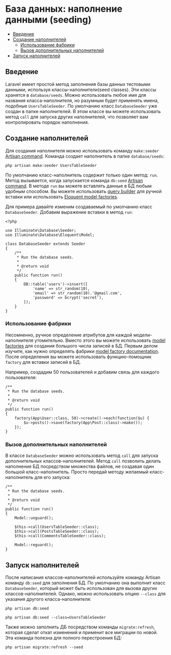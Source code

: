  # База данных: наполнение данными (seeding)

- [Введение](#introduction)
- [Создание наполнителей](#writing-seeders)
    - [Использование фабрики](#using-model-factories)
    - [Вызов дополнительных наполнителей](#calling-additional-seeders)
- [Запуск наполнителей](#running-seeders)

<a name="introduction"></a>
## Введение

Laravel имеет простой метод заполнения базы данных тестовыми данными, используя классы-наполнители(seed classes). Эти классы хранятся в `database/seeds`. Можно использовать любое имя для названия класса-наполнителя, но разумным будет применять имена, подобные `UsersTableSeeder`. По умолчанию класс `DatabaseSeeder` уже создан в папке наполнителей. В этом классе вы можете использовать метод `call` для запуска других наполнителей, что позволяет вам контролировать порядок наполнения.

<a name="writing-seeders"></a>
## Создание наполнителей

Для создания наполнителя можно использовать команду `make:seeder` [Artisan command](/docs/{{version}}/artisan). Команда создает наполнитель в папке `database/seeds`:

    php artisan make:seeder UsersTableSeeder

По умолчанию класс-наполнитель содержит только один метод: `run`. Метод вызывается, когда запускается команда `db:seed` [Artisan command](/docs/{{version}}/artisan). В методе `run` вы можете вставлять данные в БД любым удобным способом. Вы можете использовать [query builder](/docs/{{version}}/queries) для ручной вставки или использовать [Eloquent model factories](/docs/{{version}}/testing#model-factories).

Для примера давайте изменим создаваемый по умолчанию класс `DatabaseSeeder`. Добавим выражение вставки в метод `run`:

    <?php

    use Illuminate\Database\Seeder;
    use Illuminate\Database\Eloquent\Model;

    class DatabaseSeeder extends Seeder
    {
        /**
         * Run the database seeds.
         *
         * @return void
         */
        public function run()
        {
            DB::table('users')->insert([
                'name' => str_random(10),
                'email' => str_random(10).'@gmail.com',
                'password' => bcrypt('secret'),
            ]);
        }
    }

<a name="using-model-factories"></a>
### Использование фабрики

Несомненно, ручное определение атрибутов для каждой модели-наполнителя утомительно. Вместо этого вы можете использовать [model factories](/docs/{{version}}/testing#model-factories) для создания
большого числа записей в БД. Первым делом изучите, как нужно определять фабрики [model factory documentation](/docs/{{version}}/testing#model-factories). После определения вы можете использовать функцию-помощник `factory` для вставки записей в БД.

Например, создадим 50 пользователей и добавим связь для каждого пользователя:

    /**
     * Run the database seeds.
     *
     * @return void
     */
    public function run()
    {
        factory(App\User::class, 50)->create()->each(function($u) {
            $u->posts()->save(factory(App\Post::class)->make());
        });
    }

<a name="calling-additional-seeders"></a>
### Вызов дополнительных наполнителей

В классе `DatabaseSeeder` можно использовать метод `call` для запуска дополнительных классов-наполнителей. Метод `call` позволить делать наполнение БД посредством множества файлов, не создавая один большой класс-наполнитель. Просто передай методу желаемый класс-наполнитель для его запуска:

    /**
     * Run the database seeds.
     *
     * @return void
     */
    public function run()
    {
        Model::unguard();

        $this->call(UsersTableSeeder::class);
        $this->call(PostsTableSeeder::class);
        $this->call(CommentsTableSeeder::class);
        
        Model::reguard();
    }

<a name="running-seeders"></a>
## Запуск наполнителей

После написания классов-наполнителей используйте команду Artisan команду `db:seed` для заполнения БД. По умолчанию она выполнит класс `DatabaseSeeder`, который может быть использован для вызова других  классов-наполнителей. Однако, можно использовать опцию `--class` для указания другого класса-наполнителя:

    php artisan db:seed

    php artisan db:seed --class=UsersTableSeeder

Также можно заполнить ДБ посредством команды `migrate:refresh`, которая сделат откат изменений и применит все миграции по новой. Эта команда полезна для полного перестроения БД:

    php artisan migrate:refresh --seed
